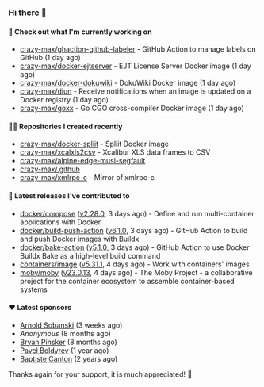 ### Hi there 👋

#### 👷 Check out what I'm currently working on

- [crazy-max/ghaction-github-labeler](https://github.com/crazy-max/ghaction-github-labeler) - GitHub Action to manage labels on GitHub (1 day ago)
- [crazy-max/docker-ejtserver](https://github.com/crazy-max/docker-ejtserver) - EJT License Server Docker image (1 day ago)
- [crazy-max/docker-dokuwiki](https://github.com/crazy-max/docker-dokuwiki) - DokuWiki Docker image (1 day ago)
- [crazy-max/diun](https://github.com/crazy-max/diun) - Receive notifications when an image is updated on a Docker registry (1 day ago)
- [crazy-max/goxx](https://github.com/crazy-max/goxx) - Go CGO cross-compiler Docker image (1 day ago)

#### 👨‍💻 Repositories I created recently

- [crazy-max/docker-spliit](https://github.com/crazy-max/docker-spliit) - Spliit Docker image
- [crazy-max/xcalxls2csv](https://github.com/crazy-max/xcalxls2csv) - Xcalibur XLS data frames to CSV
- [crazy-max/alpine-edge-musl-segfault](https://github.com/crazy-max/alpine-edge-musl-segfault)
- [crazy-max/.github](https://github.com/crazy-max/.github)
- [crazy-max/xmlrpc-c](https://github.com/crazy-max/xmlrpc-c) - Mirror of xmlrpc-c

#### 🚀 Latest releases I've contributed to

- [docker/compose](https://github.com/docker/compose) ([v2.28.0](https://github.com/docker/compose/releases/tag/v2.28.0), 3 days ago) - Define and run multi-container applications with Docker
- [docker/build-push-action](https://github.com/docker/build-push-action) ([v6.1.0](https://github.com/docker/build-push-action/releases/tag/v6.1.0), 3 days ago) - GitHub Action to build and push Docker images with Buildx
- [docker/bake-action](https://github.com/docker/bake-action) ([v5.1.0](https://github.com/docker/bake-action/releases/tag/v5.1.0), 3 days ago) - GitHub Action to use Docker Buildx Bake as a high-level build command
- [containers/image](https://github.com/containers/image) ([v5.31.1](https://github.com/containers/image/releases/tag/v5.31.1), 4 days ago) - Work with containers&#39; images
- [moby/moby](https://github.com/moby/moby) ([v23.0.13](https://github.com/moby/moby/releases/tag/v23.0.13), 4 days ago) - The Moby Project - a collaborative project for the container ecosystem to assemble container-based systems

#### ❤️ Latest sponsors
- [Arnold Sobanski](https://github.com/Arsobbiak) (3 weeks ago)
- _Anonymous_ (8 months ago)
- [Bryan Pinsker](https://github.com/BryanPinsker) (8 months ago)
- [Pavel Boldyrev](https://github.com/bpg) (1 year ago)
- [Baptiste Canton](https://github.com/batmac) (2 years ago)

Thanks again for your support, it is much appreciated! 🙏

